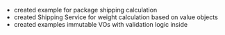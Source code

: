 - created example for package shipping calculation 
- created Shipping Service for weight calculation based on value objects
- created examples immutable VOs with validation logic inside 